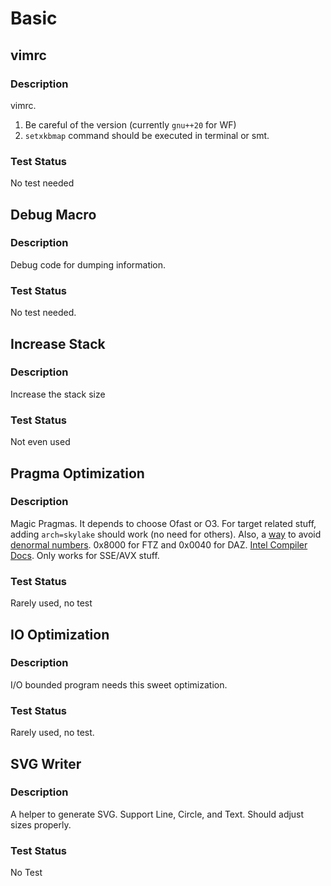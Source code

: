 # Basic

## vimrc

### Description
vimrc.

1. Be careful of the version (currently `gnu++20` for WF)
2. `setxkbmap` command should be executed in terminal or smt.

### Test Status
No test needed

## Debug Macro

### Description
Debug code for dumping information.
### Test Status
No test needed.

## Increase Stack
### Description
Increase the stack size
### Test Status
Not even used

## Pragma Optimization
### Description
Magic Pragmas. It depends to choose Ofast or O3. For target related stuff, adding `arch=skylake` should work (no need for others). 
Also, a [way](https://codeforces.com/blog/entry/104586) to avoid [denormal numbers](https://en.wikipedia.org/wiki/Subnormal_number).
0x8000 for FTZ and 0x0040 for DAZ. [Intel Compiler Docs](https://www.intel.com/content/www/us/en/docs/cpp-compiler/developer-guide-reference/2021-10/set-the-ftz-and-daz-flags.html).
Only works for SSE/AVX stuff.
### Test Status
Rarely used, no test

## IO Optimization
### Description
I/O bounded program needs this sweet optimization.
### Test Status
Rarely used, no test.

## SVG Writer
### Description
A helper to generate SVG. Support Line, Circle, and Text.
Should adjust sizes properly.
### Test Status
No Test
